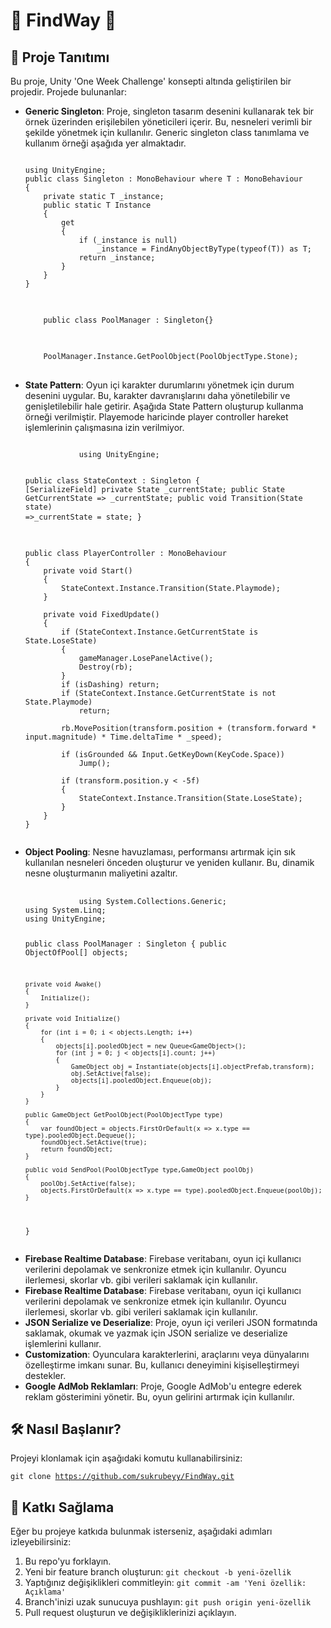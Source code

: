 <h1>🌟 FindWay 🌟 </h1>

<h2>🚀 Proje Tanıtımı</h2>

<p>
    Bu proje, Unity 'One Week Challenge' konsepti altında geliştirilen bir projedir. Projede bulunanlar:
</p>

<ul>
    <li>
        <strong>Generic Singleton</strong>: Proje, singleton tasarım desenini kullanarak tek bir örnek üzerinden erişilebilen yöneticileri içerir. Bu, nesneleri verimli bir şekilde yönetmek için kullanılır. Generic singleton class tanımlama ve kullanım örneği aşağıda yer almaktadır.
    </li>
<pre>
<code>
using UnityEngine;
public class Singleton<T> : MonoBehaviour where T : MonoBehaviour
{
    private static T _instance;
    public static T Instance
    {
        get
        {
            if (_instance is null)
                _instance = FindAnyObjectByType(typeof(T)) as T;
            return _instance;
        }
    }
}
</code>
</pre>
    
<pre>
<code>
    public class PoolManager : Singleton<PoolManager>{}
</code>
</pre>

<pre>
<code>
    PoolManager.Instance.GetPoolObject(PoolObjectType.Stone);
</code>    
</pre>  

<li>
        <strong>State Pattern</strong>: Oyun içi karakter durumlarını yönetmek için durum desenini uygular. Bu, karakter davranışlarını daha yönetilebilir ve genişletilebilir hale getirir. Aşağıda State Pattern oluşturup kullanma örneği verilmiştir. Playemode haricinde player controller hareket işlemlerinin çalışmasına izin verilmiyor.
    </li>
<pre>
<code>
            using UnityEngine;

public class StateContext : Singleton<StateContext>
{
    [SerializeField] private State _currentState;
    public State GetCurrentState => _currentState;
    public void Transition(State state) =>_currentState = state;
}
</code>
</pre>

<pre>
    <code>
public class PlayerController : MonoBehaviour
{
    private void Start()
    {
        StateContext.Instance.Transition(State.Playmode);
    }

    private void FixedUpdate()
    {
        if (StateContext.Instance.GetCurrentState is State.LoseState)
        {
            gameManager.LosePanelActive();
            Destroy(rb);
        }
        if (isDashing) return;
        if (StateContext.Instance.GetCurrentState is not State.Playmode)
            return;

        rb.MovePosition(transform.position + (transform.forward * input.magnitude) * Time.deltaTime * _speed);
        
        if (isGrounded && Input.GetKeyDown(KeyCode.Space))
            Jump();

        if (transform.position.y < -5f)
        {
            StateContext.Instance.Transition(State.LoseState);
        }
    }
}
    </code>
</pre>
<li>
        <strong>Object Pooling</strong>: Nesne havuzlaması, performansı artırmak için sık kullanılan nesneleri önceden oluşturur ve yeniden kullanır. Bu, dinamik nesne oluşturmanın maliyetini azaltır.
    </li>
    <pre>
        <code>
            using System.Collections.Generic;
using System.Linq;
using UnityEngine;

public class PoolManager : Singleton<PoolManager>
{
    public ObjectOfPool[] objects;
    
    private void Awake()
    {
        Initialize();
    }
    
    private void Initialize()
    {
        for (int i = 0; i < objects.Length; i++)
        {
            objects[i].pooledObject = new Queue<GameObject>();
            for (int j = 0; j < objects[i].count; j++)
            {
                GameObject obj = Instantiate(objects[i].objectPrefab,transform);
                obj.SetActive(false);
                objects[i].pooledObject.Enqueue(obj);
            }
        }
    }

    public GameObject GetPoolObject(PoolObjectType type)
    {
        var foundObject = objects.FirstOrDefault(x => x.type == type).pooledObject.Dequeue();
        foundObject.SetActive(true);
        return foundObject;
    }

    public void SendPool(PoolObjectType type,GameObject poolObj)
    {
        poolObj.SetActive(false);
        objects.FirstOrDefault(x => x.type == type).pooledObject.Enqueue(poolObj);
    }
}
        </code>
    </pre>
    <li>
        <strong>Firebase Realtime Database</strong>: Firebase veritabanı, oyun içi kullanıcı verilerini depolamak ve senkronize etmek için kullanılır. Oyuncu ilerlemesi, skorlar vb. gibi verileri saklamak için kullanılır.
    </li>
     <li>
        <strong>Firebase Realtime Database</strong>: Firebase veritabanı, oyun içi kullanıcı verilerini depolamak ve senkronize etmek için kullanılır. Oyuncu ilerlemesi, skorlar vb. gibi verileri saklamak için kullanılır.
    </li>
    <li>
        <strong>JSON Serialize ve Deserialize</strong>: Proje, oyun içi verileri JSON formatında saklamak, okumak ve yazmak için JSON serialize ve deserialize işlemlerini kullanır.
    </li>
    <li>
        <strong>Customization</strong>: Oyunculara karakterlerini, araçlarını veya dünyalarını özelleştirme imkanı sunar. Bu, kullanıcı deneyimini kişiselleştirmeyi destekler.
    </li>
    <li>
        <strong>Google AdMob Reklamları</strong>: Proje, Google AdMob'u entegre ederek reklam gösterimini yönetir. Bu, oyun gelirini artırmak için kullanılır.
    </li>

    
    
</ul>

<h2>🛠️ Nasıl Başlanır?</h2>

<p>
    Projeyi klonlamak için aşağıdaki komutu kullanabilirsiniz:
</p>

<code>git clone https://github.com/sukrubeyy/FindWay.git</code>

<h2>👥 Katkı Sağlama</h2>

<p>
    Eğer bu projeye katkıda bulunmak isterseniz, aşağıdaki adımları izleyebilirsiniz:
</p>

<ol>
    <li>Bu repo'yu forklayın.</li>
    <li>Yeni bir feature branch oluşturun: <code>git checkout -b yeni-özellik</code></li>
    <li>Yaptığınız değişiklikleri commitleyin: <code>git commit -am 'Yeni özellik: Açıklama'</code></li>
    <li>Branch'inizi uzak sunucuya pushlayın: <code>git push origin yeni-özellik</code></li>
    <li>Pull request oluşturun ve değişikliklerinizi açıklayın.</li>
</ol>

